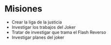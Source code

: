 # Misiones

* Crear la liga de la justicia
* Investigar los trabajos del Joker
* Tratar de investigar que trama el Flash Reverso
* Investigar planes del joker
